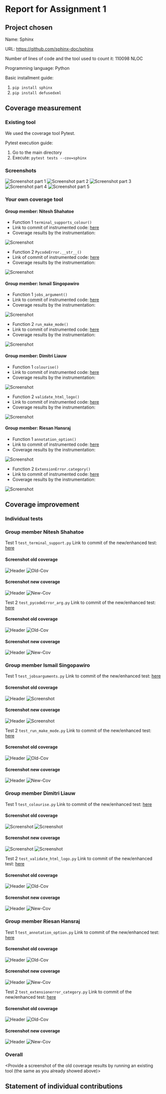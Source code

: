 # Report for Assignment 1

## Project chosen

Name: Sphinx

URL: https://github.com/sphinx-doc/sphinx

Number of lines of code and the tool used to count it: 110098 NLOC

Programming language: Python

Basic installment guide:
1. `pip install sphinx`
2. `pip install defusedxml`

## Coverage measurement

### Existing tool

We used the coverage tool Pytest.

Pytest execution guide:
1. Go to the main directory
2. Execute: `pytest tests --cov=sphinx`

### Screenshots
![Screenshot part 1](https://github.com/Wavyness/sphinx/blob/master/doc/screenshots/screenshot_pytest_overall_coverage_1.png)
![Screenshot part 2](https://github.com/Wavyness/sphinx/blob/master/doc/screenshots/screenshot_pytest_overall_coverage_2.png)
![Screenshot part 3](https://github.com/Wavyness/sphinx/blob/master/doc/screenshots/screenshot_pytest_overall_coverage_3.png)
![Screenshot part 4](https://github.com/Wavyness/sphinx/blob/master/doc/screenshots/screenshot_pytest_overall_coverage_4.png)
![Screenshot part 5](https://github.com/Wavyness/sphinx/blob/master/doc/screenshots/screenshot_pytest_overall_coverage_5.png)

### Your own coverage tool

<The following is supposed to be repeated for each group member>

#### Group member: Nitesh Shahatoe
- Function 1 `terminal_supports_colour()`
- Link to commit of instrumented code: [here](https://github.com/Wavyness/sphinx/commit/37d431075016d42e5fae9e8d246806187aed0491)
- Coverage results by the instrumentation:

![Screenshot](https://github.com/Wavyness/sphinx/blob/master/doc/screenshots/instrumentation_colour.py_prints.png)

- Function 2 `PycodeError.__str__()`
- Link of commit of instrumented code: [here](https://github.com/Wavyness/sphinx/commit/084fb6d8d42a6e5c6da7784cb80e641c2fa5b9cf)
- Coverage results by the instrumentation:

![Screenshot](https://github.com/Wavyness/sphinx/blob/master/doc/screenshots/instrumentation_pycodeerror.prints.png)

#### Group member: Ismail Singopawiro
- Function 1 `jobs_argument()`
- Link to commit of instrumented code: [here](https://github.com/Wavyness/sphinx/commit/6f1ef04a5424bf20970e3ab843d6a0fe5d87a608)
- Coverage results by the instrumentation:

![Screenshot](https://github.com/Wavyness/sphinx/blob/master/doc/screenshots/instrumentation_jobsarguments_prints.png)

- Function 2 `run_make_mode()`
- Link to commit of instrumented code: [here](https://github.com/Wavyness/sphinx/commit/565a4bd3a3dcee92c1fcd8afbcb9701fb3dc1b56)
- Coverage results by the instrumentation:

![Screenshot](https://github.com/Wavyness/sphinx/blob/master/doc/screenshots/instrumentation_make_mode_prints.png)

#### Group member: Dimitri Liauw
- Function 1 `colourise()`
- Link to commit of instrumented code: [here](https://github.com/Wavyness/sphinx/commit/26b80a2bf76d109806be93b1e59e7b2a697f16e0)
- Coverage results by the instrumentation:

![Screenshot](https://github.com/Wavyness/sphinx/blob/master/doc/screenshots/screenshot_colourise_output.png)

- Function 2 `validate_html_logo()`
- Link to commit of instrumented code: [here](https://github.com/Wavyness/sphinx/commit/b936433b7b4f69707f7e25e5edb455e37b301cda)
- Coverage results by the instrumentation:

![Screenshot](https://github.com/Wavyness/sphinx/blob/master/doc/screenshots/instrumentation_validate_html_logo.png)

#### Group member: Riesan Hansraj
- Function 1 `annotation_option()`
- Link to commit of instrumented code: [here](https://github.com/Wavyness/sphinx/commit/590d7bb08a114211ebb35ab6008d238325191edc)
- Coverage results by the instrumentation:

![Screenshot](https://github.com/Wavyness/sphinx/blob/master/doc/screenshots/instrumentation_annotation_prints.png)

- Function 2 `ExtensionError.category()`
- Link to commit of instrumented code: [here](https://github.com/Wavyness/sphinx/commit/e7f88539f090498a97e86e0d9fa468381a6ac015)
- Coverage results by the instrumentation:

![Screenshot](https://github.com/Wavyness/sphinx/blob/master/doc/screenshots/instrumentation_extensionerror_prints.png)

## Coverage improvement

### Individual tests

<The following is supposed to be repeated for each group member>

### Group member Nitesh Shahatoe

Test 1 `test_terminal_support.py`
Link to commit of the new/enhanced test: [here](https://github.com/Wavyness/sphinx/commit/183bca33652a1c7af6003b1070b249b51dd2a517)

#### Screenshot old coverage
![Header](https://github.com/Wavyness/sphinx/blob/master/doc/screenshots/coverage_results/html_file_layout.png)
![Old-Cov](https://github.com/Wavyness/sphinx/blob/master/doc/screenshots/coverage_results/coverage_old_terminalsupports.png)

#### Screenshot new coverage
![Header](https://github.com/Wavyness/sphinx/blob/master/doc/screenshots/coverage_results/html_file_layout.png)
![New-Cov](https://github.com/Wavyness/sphinx/blob/master/doc/screenshots/coverage_results/coverage_new_terminal_supports.png)

Test 2 `test_pycodeError_arg.py`
Link to commit of the new/enhanced test: [here](https://github.com/Wavyness/sphinx/commit/2fe72f30421129f6e4163e64b330bf291707292c)

#### Screenshot old coverage
![Header](https://github.com/Wavyness/sphinx/blob/master/doc/screenshots/coverage_results/html_file_layout.png)
![Old-Cov](https://github.com/Wavyness/sphinx/blob/master/doc/screenshots/coverage_results/coverage_old_test_pycode_error.png)

#### Screenshot new coverage
![Header](https://github.com/Wavyness/sphinx/blob/master/doc/screenshots/coverage_results/html_file_layout.png)
![New-Cov](https://github.com/Wavyness/sphinx/blob/master/doc/screenshots/coverage_results/coverage_new_test_pycode_error.png)

### Group member Ismail Singopawiro

Test 1 `test_jobsarguments.py`
Link to commit of the new/enhanced test: [here](https://github.com/Wavyness/sphinx/commit/7693264a51fad091fd77c4d30271b59df69d9738)

#### Screenshot old coverage
![Header](https://github.com/Wavyness/sphinx/blob/master/doc/screenshots/coverage_results/html_file_layout.png)
![Screenshot](https://github.com/Wavyness/sphinx/blob/master/doc/screenshots/coverage_results/coverage_old_jobsarguments.png)

#### Screenshot new coverage
![Header](https://github.com/Wavyness/sphinx/blob/master/doc/screenshots/coverage_results/html_file_layout.png)
![Screenshot](https://github.com/Wavyness/sphinx/blob/master/doc/screenshots/coverage_results/coverage_new_jobsarguments.png)

Test 2 `test_run_make_mode.py`
Link to commit of the new/enhanced test: [here](https://github.com/Wavyness/sphinx/commit/fb1b43c45a221e09c32b29a2425fb5f57bcf4b32)

#### Screenshot old coverage
![Header](https://github.com/Wavyness/sphinx/blob/master/doc/screenshots/coverage_results/html_file_layout.png)
![Old-Cov](https://github.com/Wavyness/sphinx/blob/master/doc/screenshots/coverage_results/coverage_old_make_mode.png)

#### Screenshot new coverage
![Header](https://github.com/Wavyness/sphinx/blob/master/doc/screenshots/coverage_results/html_file_layout.png)
![New-Cov](https://github.com/Wavyness/sphinx/blob/master/doc/screenshots/coverage_results/coverage_new_make_mode.png)

### Group member Dimitri Liauw

Test 1 `test_colourise.py`
Link to commit of the new/enhanced test: [here](https://github.com/Wavyness/sphinx/commit/36b4b7132fde923dbf8dd9605bcc769849114c2c)

#### Screenshot old coverage
![Screenshot](https://github.com/Wavyness/sphinx/blob/master/doc/screenshots/coverage_results/html_file_layout.png)
![Screenshot](https://github.com/Wavyness/sphinx/blob/master/doc/screenshots/coverage_results/coverage_old_colourise.png)

#### Screenshot new coverage
![Screenshot](https://github.com/Wavyness/sphinx/blob/master/doc/screenshots/coverage_results/html_file_layout.png)
![Screenshot](https://github.com/Wavyness/sphinx/blob/master/doc/screenshots/coverage_results/coverage_new_colourise.png)

Test 2 `test_validate_html_logo.py`
Link to commit of the new/enhanced test: [here](https://github.com/Wavyness/sphinx/commit/9c2d41e7054d75dcf06ad31c8141a2c33273205d)

#### Screenshot old coverage
![Header](https://github.com/Wavyness/sphinx/blob/master/doc/screenshots/coverage_results/html_file_layout.png)
![Old-Cov](https://github.com/Wavyness/sphinx/blob/master/doc/screenshots/coverage_results/coverage_old_validate_html_logo.png)

#### Screenshot new coverage
![Header](https://github.com/Wavyness/sphinx/blob/master/doc/screenshots/coverage_results/html_file_layout.png)
![New-Cov](https://github.com/Wavyness/sphinx/blob/master/doc/screenshots/coverage_results/coverage_new_validate_html_logo.png)

### Group member Riesan Hansraj

Test 1 `test_annotation_option.py`
Link to commit of the new/enhanced test: [here](https://github.com/Wavyness/sphinx/commit/2f0837c6198f25ca502821ec55e57cad0c50a85f)

#### Screenshot old coverage
![Header](https://github.com/Wavyness/sphinx/blob/master/doc/screenshots/coverage_results/html_file_layout.png)
![Old-Cov](https://github.com/Wavyness/sphinx/blob/master/doc/screenshots/coverage_results/coverage_old_annotation_option.png)

#### Screenshot new coverage
![Header](https://github.com/Wavyness/sphinx/blob/master/doc/screenshots/coverage_results/html_file_layout.png)
![New-Cov](https://github.com/Wavyness/sphinx/blob/master/doc/screenshots/coverage_results/coverage_new_annotation_option.png)

Test 2 `test_extensionerror_category.py`
Link to commit of the new/enhanced test: [here](https://github.com/Wavyness/sphinx/commit/85899c0d236958b2d2dd3ad1b2caf486f706c151)

#### Screenshot old coverage
![Header](https://github.com/Wavyness/sphinx/blob/master/doc/screenshots/coverage_results/html_file_layout.png)
![Old-Cov](https://github.com/Wavyness/sphinx/blob/master/doc/screenshots/coverage_results/coverage_old_extensionerror.png)

#### Screenshot new coverage
![Header](https://github.com/Wavyness/sphinx/blob/master/doc/screenshots/coverage_results/html_file_layout.png)
![New-Cov](https://github.com/Wavyness/sphinx/blob/master/doc/screenshots/coverage_results/coverage_new_test_extensionerror.png)

### Overall

<Provide a screenshot of the old coverage results by running an existing tool (the same as you already showed above)>

<Provide a screenshot of the new coverage results by running the existing tool using all test modifications made by the group>

## Statement of individual contributions

<Write what each group member did>
